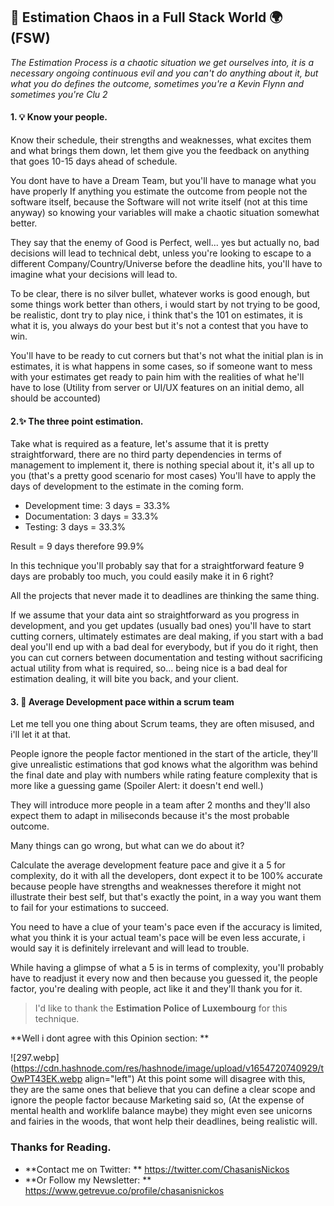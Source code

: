 ## 🤔 Estimation Chaos in a Full Stack World 🌍 (FSW)

*The Estimation Process is a chaotic situation we get ourselves into, it is a necessary ongoing continuous evil and you can't do anything about it, but what you do defines the outcome, sometimes you're a Kevin Flynn and sometimes you're Clu 2*

#### 1. 💡 Know your people.
Know their schedule, their strengths and weaknesses, what excites them and what brings them down, let them give you the feedback on anything that goes 10-15 days ahead of schedule.

You dont have to have a Dream Team, but you'll have to manage what you have properly
If anything you estimate the outcome from people not the software itself, because the Software will not write itself (not at this time anyway) so knowing your variables will make a chaotic situation somewhat better. 

They say that the enemy of Good is Perfect, well... yes but actually no, bad decisions will lead to technical debt, unless you're looking to escape to a different Company/Country/Universe before the deadline hits, you'll have to imagine what your decisions will lead to. 

To be clear, there is no silver bullet, whatever works is good enough, but some things work better than others, i would start by not trying to be good, be realistic, dont try to play nice, i think that's the 101 on estimates, it is what it is, you always do your best but it's not a contest that you have to win. 

You'll have to be ready to cut corners but that's not what the initial plan is in estimates, it is what happens in some cases, so if someone want to mess with your estimates get ready to pain him with the realities of what he'll have to lose (Utility from server or UI/UX features on an initial demo, all should be accounted)

#### 2.✨ The three point estimation.

Take what is required as a feature, let's assume that it is pretty straightforward, there are no third party dependencies in terms of management to implement it, there is nothing special about it, it's all up to you (that's a pretty good scenario for most cases)
You'll have to apply the days of development to the estimate in the coming form. 

   *  Development time: 3 days = 33.3%
   *  Documentation: 3 days = 33.3%
   *  Testing: 3 days = 33.3%

Result = 9 days therefore 99.9% 

In this technique you'll probably say that for a straightforward feature 9 days are probably too much, you could easily make it in 6 right?

All the projects that never made it to deadlines are thinking the same thing. 

If we assume that your data aint so straightforward as you progress in development, and you get updates (usually bad ones) you'll have to start cutting corners, ultimately estimates are deal making, if you start with a bad deal you'll end up with a bad deal for everybody, but if you do it right, then you can cut corners between documentation and testing without sacrificing actual utility from what  is required, so... being nice is a bad deal for estimation dealing, it will bite you back, and your client. 

#### 3. 📐 Average Development pace within a scrum team

Let me tell you one thing about Scrum teams, they are often misused, and i'll let it at that. 

People ignore the people factor mentioned in the start of the article, they'll give unrealistic estimations that god knows what the algorithm was behind the final date and play with numbers while rating feature complexity that is more like a guessing game (Spoiler Alert: it doesn't end well.) 

They will introduce more people in a team after 2 months and they'll also expect them to adapt in miliseconds because it's the most probable outcome.

Many things can go wrong, but what can we do about it? 

Calculate the average development feature pace and give it a 5 for complexity, do it with all the developers, dont expect it to be 100% accurate because people have strengths and weaknesses therefore it might not illustrate their best self, but that's exactly the point, in a way you want them to fail for your estimations to succeed.

You need to have a clue of your team's pace even if the accuracy is limited, what you think it is your actual team's pace will be even less accurate, i would say it is definitely irrelevant and will lead to trouble.

While having a glimpse of what a 5 is in terms of complexity, you'll probably have to readjust it every now and then because you guessed it, the people factor, you're dealing with people, act like it and they'll thank you for it.  

> I'd like to thank the **Estimation Police of Luxembourg** for this technique.

**Well i dont agree with this Opinion section: **

![297.webp](https://cdn.hashnode.com/res/hashnode/image/upload/v1654720740929/tOwPT43EK.webp align="left")
At this point some will disagree with this, they are the same ones that believe that you can define a clear scope and ignore the people factor because Marketing said so, 
(At the expense of mental health and worklife balance maybe) they might even see unicorns and fairies in the woods, that wont help their deadlines, being realistic will.

### Thanks for Reading. 
-  **Contact me on Twitter: **
https://twitter.com/ChasanisNickos
-  **Or Follow my Newsletter: **
https://www.getrevue.co/profile/chasanisnickos
